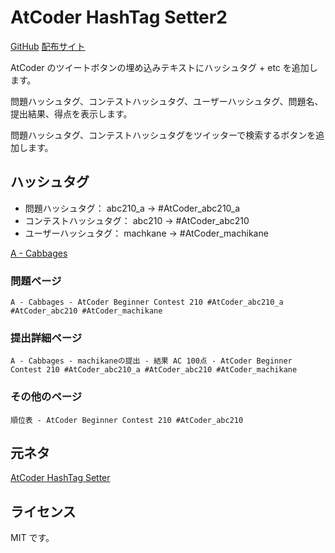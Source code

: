 # AtCoder HashTag Setter2

[GitHub](https://github.com/hotarunx/atcoder-hashtag-setter2)
[配布サイト](https://greasyfork.org/ja/scripts/440488-atcoder-hashtag-setter2)

AtCoder のツイートボタンの埋め込みテキストにハッシュタグ + etc を追加します。

問題ハッシュタグ、コンテストハッシュタグ、ユーザーハッシュタグ、問題名、提出結果、得点を表示します。

問題ハッシュタグ、コンテストハッシュタグをツイッターで検索するボタンを追加します。

## ハッシュタグ

* 問題ハッシュタグ： abc210_a → #AtCoder_abc210_a
* コンテストハッシュタグ： abc210 → #AtCoder_abc210
* ユーザーハッシュタグ： machkane → #AtCoder_machikane

[A \- Cabbages](https://atcoder.jp/contests/abc210/tasks/abc210_a)

### 問題ページ

```text
A - Cabbages - AtCoder Beginner Contest 210 #AtCoder_abc210_a #AtCoder_abc210 #AtCoder_machikane
```

### 提出詳細ページ

```text
A - Cabbages - machikaneの提出 - 結果 AC 100点 - AtCoder Beginner Contest 210 #AtCoder_abc210_a #AtCoder_abc210 #AtCoder_machikane
```

### その他のページ

```text
順位表 - AtCoder Beginner Contest 210 #AtCoder_abc210
```

## 元ネタ

[AtCoder HashTag Setter](https://greasyfork.org/ja/scripts/422324-atcoder-hashtag-setter)

## ライセンス

MIT です。
